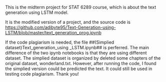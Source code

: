 This is  the midterm project for STAT 6289 course, which is about the text generation using LSTM model.

It is the modified version of a project, and the source code is https://github.com/adibyte95/Text-Generation-using-LSTM/blob/master/text_generation_prog.ipynb

If the code plagiarism is needed, the file ##(Simplied dataset)Text_generation_using _LSTM.ipynb## is perferred. The main difference of the two ipynb notebooks is that they are using different dataset. The simplied dataset is organized by deleted some chapters of the original dataset, wonderland.txt. However, after running the code, I found the simplied version could be predicted the text. It could still be used in testing code plagiarism. Thank you!
